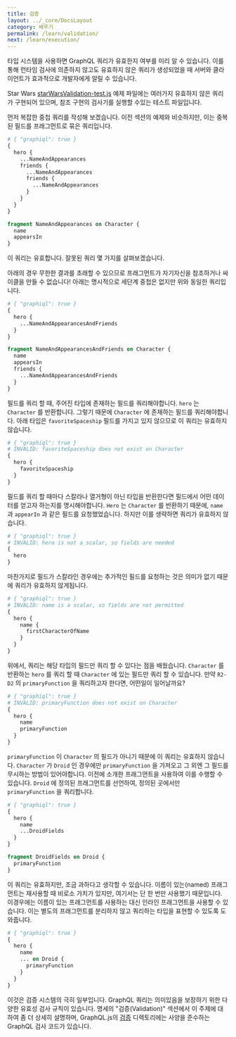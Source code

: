 ```yaml
---
title: 검증
layout: ../_core/DocsLayout
category: 배우기
permalink: /learn/validation/
next: /learn/execution/
---
```


타입 시스템을 사용하면 GraphQL 쿼리가 유효한지 여부를 미리 알 수 있습니다. 이를 통해 런타임 검사에 의존하지 않고도 유효하지 않은 쿼리가 생성되었을 때 서버와 클라이언트가 효과적으로 개발자에게 알릴 수 있습니다.

Star Wars [starWarsValidation-test.js](https://github.com/graphql/graphql-js/blob/master/src/__tests__/starWarsValidation-test.js) 예제 파일에는 여러가지 유효하지 않은 쿼리가 구현되어 있으며, 참조 구현의 검사기를 실행할 수있는 테스트 파일입니다.

먼저 복잡한 중첩 쿼리를 작성해 보겠습니다. 이전 섹션의 예제와 비슷하지만, 이는 중복된 필드를 프래그먼트로 묶은 쿼리입니다.

```graphql
# { "graphiql": true }
{
  hero {
    ...NameAndAppearances
    friends {
      ...NameAndAppearances
      friends {
        ...NameAndAppearances
      }
    }
  }
}

fragment NameAndAppearances on Character {
  name
  appearsIn
}
```

이 쿼리는 유효합니다. 잘못된 쿼리 몇 가지를 살펴보겠습니다.

아래의 경우 무한한 결과를 초래할 수 있으므로 프래그먼트가 자기자신을 참조하거나 싸이클을 만들 수 없습니다! 아래는 명시적으로 세단계 중첩은 없지만 위와 동일한 쿼리입니다.

```graphql
# { "graphiql": true }
{
  hero {
    ...NameAndAppearancesAndFriends
  }
}

fragment NameAndAppearancesAndFriends on Character {
  name
  appearsIn
  friends {
    ...NameAndAppearancesAndFriends
  }
}
```

필드를 쿼리 할 때, 주어진 타입에 존재하는 필드를 쿼리해야합니다. `hero` 는 `Character` 를 반환합니다. 그렇기 때문에 `Character` 에 존재하는 필드를 쿼리해야합니다. 아래 타입은 `favoriteSpaceship` 필드를 가지고 있지 않으므로 이 쿼리는 유효하지 않습니다.

```graphql
# { "graphiql": true }
# INVALID: favoriteSpaceship does not exist on Character
{
  hero {
    favoriteSpaceship
  }
}
```

필드를 쿼리 할 때마다 스칼라나 열거형이 아닌 타입을 반환한다면 필드에서 어떤 데이터를 얻고자 하는지를 명시해야합니다. `Hero` 는 `Character` 를 반환하기 때문에, `name` 과 `appearIn` 과 같은 필드를 요청했었습니다. 하지만 이를 생략하면 쿼리가 유효하지 않습니다.

```graphql
# { "graphiql": true }
# INVALID: hero is not a scalar, so fields are needed
{
  hero
}
```

마찬가지로 필드가 스칼라인 경우에는 추가적인 필드를 요청하는 것은 의미가 없기 때문에 쿼리가 유효하지 않게됩니다.

```graphql
# { "graphiql": true }
# INVALID: name is a scalar, so fields are not permitted
{
  hero {
    name {
      firstCharacterOfName
    }
  }
}
```

위에서, 쿼리는 해당 타입의 필드만 쿼리 할 수 ​​있다는 점을 배웠습니다. `Character` 를 반환하는 `hero` 를 쿼리 할 때 `Character` 에 있는 필드만 쿼리 할 수 ​​있습니다. 만약 `R2-D2` 의 `primaryFunction` 을 쿼리하고자 한다면, 어떤일이 일어날까요?

```graphql
# { "graphiql": true }
# INVALID: primaryFunction does not exist on Character
{
  hero {
    name
    primaryFunction
  }
}
```

`primaryFunction` 이 `Character` 의 필드가 아니기 때문에 이 쿼리는 유효하지 않습니다. `Character` 가 `Droid` 인 경우에만 `primaryFunction` 을 가져오고 그 외엔 그 필드를 무시하는 방법이 있어야합니다. 이전에 소개한 프래그먼트을 사용하여 이를 수행할 수 있습니다. `Droid` 에 정의된 프래그먼트를 선언하여, 정의된 곳에서만 `primaryFunction` 을 쿼리합니다.

```graphql
# { "graphiql": true }
{
  hero {
    name
    ...DroidFields
  }
}

fragment DroidFields on Droid {
  primaryFunction
}
```

이 쿼리는 유효하지만, 조금 과하다고 생각할 수 있습니다. 이름이 있는(named) 프래그먼트는 재사용할 때 비로소 가치가 있지만, 여기서는 단 한 번만 사용했기 때문입니다. 이경우에는 이름이 있는 프래그먼트를 사용하는 대신 인라인 프래그먼트을 사용할 수 있습니다. 이는 ​​별도의 프래그먼트를 분리하지 않고 쿼리하는 타입을 표현할 수 있도록 도와줍니다.


```graphql
# { "graphiql": true }
{
  hero {
    name
    ... on Droid {
      primaryFunction
    }
  }
}
```

이것은 검증 시스템의 극히 일부입니다. GraphQL 쿼리는 의미있음을 보장하기 위한 다양한 유효성 검사 규칙이 있습니다. 명세의 "검증(Validation)" 섹션에서 이 주제에 대하여 좀 더 상세히 설명하며, GraphQL.js의 [검증](https://github.com/graphql/graphql-js/blob/master/src/validation) 디렉토리에는 사양을 준수하는 GraphQL 검사 코드가 있습니다.
